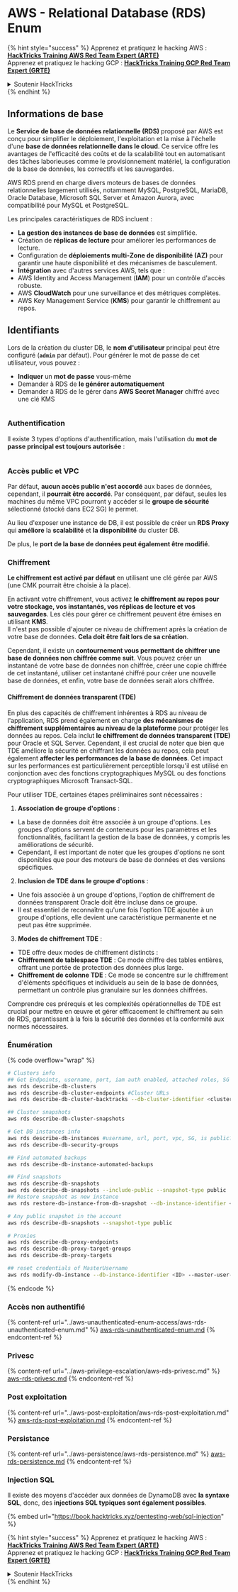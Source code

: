 # AWS - Relational Database (RDS) Enum

{% hint style="success" %}
Apprenez et pratiquez le hacking AWS :<img src="../../../.gitbook/assets/image (1) (1) (1).png" alt="" data-size="line">[**HackTricks Training AWS Red Team Expert (ARTE)**](https://training.hacktricks.xyz/courses/arte)<img src="../../../.gitbook/assets/image (1) (1) (1).png" alt="" data-size="line">\
Apprenez et pratiquez le hacking GCP : <img src="../../../.gitbook/assets/image (2).png" alt="" data-size="line">[**HackTricks Training GCP Red Team Expert (GRTE)**<img src="../../../.gitbook/assets/image (2).png" alt="" data-size="line">](https://training.hacktricks.xyz/courses/grte)

<details>

<summary>Soutenir HackTricks</summary>

* Consultez les [**plans d'abonnement**](https://github.com/sponsors/carlospolop) !
* **Rejoignez le** 💬 [**groupe Discord**](https://discord.gg/hRep4RUj7f) ou le [**groupe telegram**](https://t.me/peass) ou **suivez-nous sur** **Twitter** 🐦 [**@hacktricks\_live**](https://twitter.com/hacktricks_live)**.**
* **Partagez des astuces de hacking en soumettant des PR aux** [**HackTricks**](https://github.com/carlospolop/hacktricks) et [**HackTricks Cloud**](https://github.com/carlospolop/hacktricks-cloud) dépôts github.

</details>
{% endhint %}

## Informations de base

Le **Service de base de données relationnelle (RDS)** proposé par AWS est conçu pour simplifier le déploiement, l'exploitation et la mise à l'échelle d'une **base de données relationnelle dans le cloud**. Ce service offre les avantages de l'efficacité des coûts et de la scalabilité tout en automatisant des tâches laborieuses comme le provisionnement matériel, la configuration de la base de données, les correctifs et les sauvegardes.

AWS RDS prend en charge divers moteurs de bases de données relationnelles largement utilisés, notamment MySQL, PostgreSQL, MariaDB, Oracle Database, Microsoft SQL Server et Amazon Aurora, avec compatibilité pour MySQL et PostgreSQL.

Les principales caractéristiques de RDS incluent :

* **La gestion des instances de base de données** est simplifiée.
* Création de **réplicas de lecture** pour améliorer les performances de lecture.
* Configuration de **déploiements multi-Zone de disponibilité (AZ)** pour garantir une haute disponibilité et des mécanismes de basculement.
* **Intégration** avec d'autres services AWS, tels que :
* AWS Identity and Access Management (**IAM**) pour un contrôle d'accès robuste.
* AWS **CloudWatch** pour une surveillance et des métriques complètes.
* AWS Key Management Service (**KMS**) pour garantir le chiffrement au repos.

## Identifiants

Lors de la création du cluster DB, le **nom d'utilisateur** principal peut être configuré (**`admin`** par défaut). Pour générer le mot de passe de cet utilisateur, vous pouvez :

* **Indiquer** un **mot de passe** vous-même
* Demander à RDS de **le générer automatiquement**
* Demander à RDS de le gérer dans **AWS Secret Manager** chiffré avec une clé KMS

<figure><img src="../../../.gitbook/assets/image (144).png" alt=""><figcaption></figcaption></figure>

### Authentification

Il existe 3 types d'options d'authentification, mais l'utilisation du **mot de passe principal est toujours autorisée** :

<figure><img src="../../../.gitbook/assets/image (227).png" alt=""><figcaption></figcaption></figure>

### Accès public et VPC

Par défaut, **aucun accès public n'est accordé** aux bases de données, cependant, il **pourrait être accordé**. Par conséquent, par défaut, seules les machines du même VPC pourront y accéder si le **groupe de sécurité** sélectionné (stocké dans EC2 SG) le permet.

Au lieu d'exposer une instance de DB, il est possible de créer un **RDS Proxy** qui **améliore** la **scalabilité** et **la disponibilité** du cluster DB.

De plus, le **port de la base de données peut également être modifié**.

### Chiffrement

**Le chiffrement est activé par défaut** en utilisant une clé gérée par AWS (une CMK pourrait être choisie à la place).

En activant votre chiffrement, vous activez **le chiffrement au repos pour votre stockage, vos instantanés, vos réplicas de lecture et vos sauvegardes**. Les clés pour gérer ce chiffrement peuvent être émises en utilisant **KMS**.\
Il n'est pas possible d'ajouter ce niveau de chiffrement après la création de votre base de données. **Cela doit être fait lors de sa création**.

Cependant, il existe un **contournement vous permettant de chiffrer une base de données non chiffrée comme suit**. Vous pouvez créer un instantané de votre base de données non chiffrée, créer une copie chiffrée de cet instantané, utiliser cet instantané chiffré pour créer une nouvelle base de données, et enfin, votre base de données serait alors chiffrée.

#### Chiffrement de données transparent (TDE)

En plus des capacités de chiffrement inhérentes à RDS au niveau de l'application, RDS prend également en charge **des mécanismes de chiffrement supplémentaires au niveau de la plateforme** pour protéger les données au repos. Cela inclut **le chiffrement de données transparent (TDE)** pour Oracle et SQL Server. Cependant, il est crucial de noter que bien que TDE améliore la sécurité en chiffrant les données au repos, cela peut également **affecter les performances de la base de données**. Cet impact sur les performances est particulièrement perceptible lorsqu'il est utilisé en conjonction avec des fonctions cryptographiques MySQL ou des fonctions cryptographiques Microsoft Transact-SQL.

Pour utiliser TDE, certaines étapes préliminaires sont nécessaires :

1. **Association de groupe d'options** :
* La base de données doit être associée à un groupe d'options. Les groupes d'options servent de conteneurs pour les paramètres et les fonctionnalités, facilitant la gestion de la base de données, y compris les améliorations de sécurité.
* Cependant, il est important de noter que les groupes d'options ne sont disponibles que pour des moteurs de base de données et des versions spécifiques.
2. **Inclusion de TDE dans le groupe d'options** :
* Une fois associée à un groupe d'options, l'option de chiffrement de données transparent Oracle doit être incluse dans ce groupe.
* Il est essentiel de reconnaître qu'une fois l'option TDE ajoutée à un groupe d'options, elle devient une caractéristique permanente et ne peut pas être supprimée.
3. **Modes de chiffrement TDE** :
* TDE offre deux modes de chiffrement distincts :
* **Chiffrement de tablespace TDE** : Ce mode chiffre des tables entières, offrant une portée de protection des données plus large.
* **Chiffrement de colonne TDE** : Ce mode se concentre sur le chiffrement d'éléments spécifiques et individuels au sein de la base de données, permettant un contrôle plus granulaire sur les données chiffrées.

Comprendre ces prérequis et les complexités opérationnelles de TDE est crucial pour mettre en œuvre et gérer efficacement le chiffrement au sein de RDS, garantissant à la fois la sécurité des données et la conformité aux normes nécessaires.

### Énumération

{% code overflow="wrap" %}
```bash
# Clusters info
## Get Endpoints, username, port, iam auth enabled, attached roles, SG
aws rds describe-db-clusters
aws rds describe-db-cluster-endpoints #Cluster URLs
aws rds describe-db-cluster-backtracks --db-cluster-identifier <cluster-name>

## Cluster snapshots
aws rds describe-db-cluster-snapshots

# Get DB instances info
aws rds describe-db-instances #username, url, port, vpc, SG, is public?
aws rds describe-db-security-groups

## Find automated backups
aws rds describe-db-instance-automated-backups

## Find snapshots
aws rds describe-db-snapshots
aws rds describe-db-snapshots --include-public --snapshot-type public
## Restore snapshot as new instance
aws rds restore-db-instance-from-db-snapshot --db-instance-identifier <ID> --db-snapshot-identifier <ID> --availability-zone us-west-2a

# Any public snapshot in the account
aws rds describe-db-snapshots --snapshot-type public

# Proxies
aws rds describe-db-proxy-endpoints
aws rds describe-db-proxy-target-groups
aws rds describe-db-proxy-targets

## reset credentials of MasterUsername
aws rds modify-db-instance --db-instance-identifier <ID> --master-user-password <NewPassword> --apply-immediately
```
{% endcode %}

### Accès non authentifié

{% content-ref url="../aws-unauthenticated-enum-access/aws-rds-unauthenticated-enum.md" %}
[aws-rds-unauthenticated-enum.md](../aws-unauthenticated-enum-access/aws-rds-unauthenticated-enum.md)
{% endcontent-ref %}

### Privesc

{% content-ref url="../aws-privilege-escalation/aws-rds-privesc.md" %}
[aws-rds-privesc.md](../aws-privilege-escalation/aws-rds-privesc.md)
{% endcontent-ref %}

### Post exploitation

{% content-ref url="../aws-post-exploitation/aws-rds-post-exploitation.md" %}
[aws-rds-post-exploitation.md](../aws-post-exploitation/aws-rds-post-exploitation.md)
{% endcontent-ref %}

### Persistance

{% content-ref url="../aws-persistence/aws-rds-persistence.md" %}
[aws-rds-persistence.md](../aws-persistence/aws-rds-persistence.md)
{% endcontent-ref %}

### Injection SQL

Il existe des moyens d'accéder aux données de DynamoDB avec **la syntaxe SQL**, donc, des **injections SQL typiques sont également possibles**.

{% embed url="https://book.hacktricks.xyz/pentesting-web/sql-injection" %}

{% hint style="success" %}
Apprenez et pratiquez le hacking AWS :<img src="../../../.gitbook/assets/image (1) (1) (1).png" alt="" data-size="line">[**HackTricks Training AWS Red Team Expert (ARTE)**](https://training.hacktricks.xyz/courses/arte)<img src="../../../.gitbook/assets/image (1) (1) (1).png" alt="" data-size="line">\
Apprenez et pratiquez le hacking GCP : <img src="../../../.gitbook/assets/image (2).png" alt="" data-size="line">[**HackTricks Training GCP Red Team Expert (GRTE)**<img src="../../../.gitbook/assets/image (2).png" alt="" data-size="line">](https://training.hacktricks.xyz/courses/grte)

<details>

<summary>Soutenir HackTricks</summary>

* Consultez les [**plans d'abonnement**](https://github.com/sponsors/carlospolop)!
* **Rejoignez le** 💬 [**groupe Discord**](https://discord.gg/hRep4RUj7f) ou le [**groupe telegram**](https://t.me/peass) ou **suivez-nous sur** **Twitter** 🐦 [**@hacktricks\_live**](https://twitter.com/hacktricks_live)**.**
* **Partagez des astuces de hacking en soumettant des PRs aux** [**HackTricks**](https://github.com/carlospolop/hacktricks) et [**HackTricks Cloud**](https://github.com/carlospolop/hacktricks-cloud) dépôts github.

</details>
{% endhint %}
